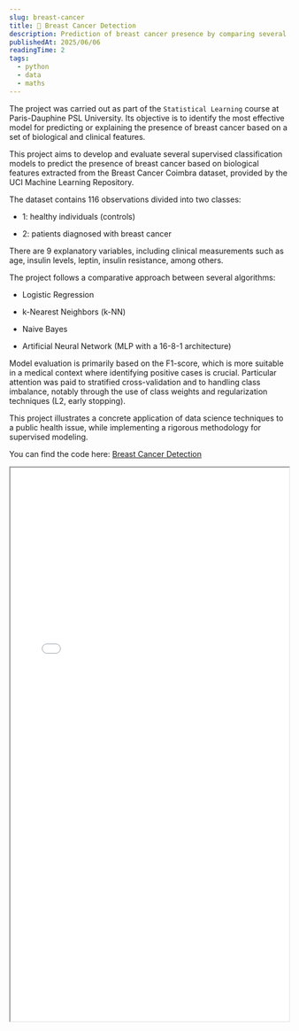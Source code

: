 ```yaml
---
slug: breast-cancer
title: 💉 Breast Cancer Detection
description: Prediction of breast cancer presence by comparing several supervised classification models.
publishedAt: 2025/06/06
readingTime: 2
tags:
  - python
  - data
  - maths
---
```


The project was carried out as part of the `Statistical Learning` course at Paris-Dauphine PSL University. Its objective is to identify the most effective model for predicting or explaining the presence of breast cancer based on a set of biological and clinical features.

This project aims to develop and evaluate several supervised classification models to predict the presence of breast cancer based on biological features extracted from the Breast Cancer Coimbra dataset, provided by the UCI Machine Learning Repository.

The dataset contains 116 observations divided into two classes:

- 1: healthy individuals (controls)

- 2: patients diagnosed with breast cancer

There are 9 explanatory variables, including clinical measurements such as age, insulin levels, leptin, insulin resistance, among others.

The project follows a comparative approach between several algorithms:

- Logistic Regression

- k-Nearest Neighbors (k-NN)

- Naive Bayes

- Artificial Neural Network (MLP with a 16-8-1 architecture)

Model evaluation is primarily based on the F1-score, which is more suitable in a medical context where identifying positive cases is crucial. Particular attention was paid to stratified cross-validation and to handling class imbalance, notably through the use of class weights and regularization techniques (L2, early stopping).

This project illustrates a concrete application of data science techniques to a public health issue, while implementing a rigorous methodology for supervised modeling.

You can find the code here: [Breast Cancer Detection](https://github.com/ArthurDanjou/breast-cancer-detection)

<iframe src="/projects/breast-cancer/report.pdf" width="100%" height="1000px">
</iframe>

